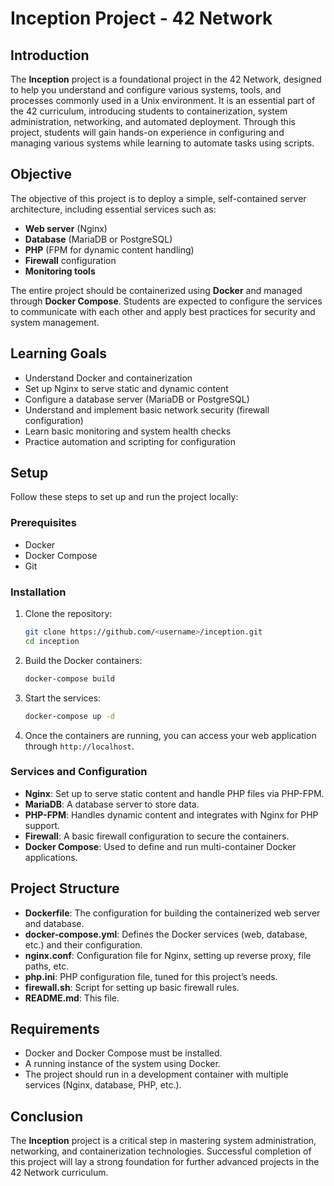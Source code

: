 
# Inception Project - 42 Network

## Introduction

The **Inception** project is a foundational project in the 42 Network, designed to help you understand and configure various systems, tools, and processes commonly used in a Unix environment. It is an essential part of the 42 curriculum, introducing students to containerization, system administration, networking, and automated deployment. Through this project, students will gain hands-on experience in configuring and managing various systems while learning to automate tasks using scripts.

## Objective

The objective of this project is to deploy a simple, self-contained server architecture, including essential services such as:

- **Web server** (Nginx)
- **Database** (MariaDB or PostgreSQL)
- **PHP** (FPM for dynamic content handling)
- **Firewall** configuration
- **Monitoring tools**

The entire project should be containerized using **Docker** and managed through **Docker Compose**. Students are expected to configure the services to communicate with each other and apply best practices for security and system management.

## Learning Goals

- Understand Docker and containerization
- Set up Nginx to serve static and dynamic content
- Configure a database server (MariaDB or PostgreSQL)
- Understand and implement basic network security (firewall configuration)
- Learn basic monitoring and system health checks
- Practice automation and scripting for configuration

## Setup

Follow these steps to set up and run the project locally:

### Prerequisites

- Docker
- Docker Compose
- Git

### Installation

1. Clone the repository:
   ```bash
   git clone https://github.com/<username>/inception.git
   cd inception
   ```

2. Build the Docker containers:
   ```bash
   docker-compose build
   ```

3. Start the services:
   ```bash
   docker-compose up -d
   ```

4. Once the containers are running, you can access your web application through `http://localhost`.

### Services and Configuration

- **Nginx**: Set up to serve static content and handle PHP files via PHP-FPM.
- **MariaDB**: A database server to store data.
- **PHP-FPM**: Handles dynamic content and integrates with Nginx for PHP support.
- **Firewall**: A basic firewall configuration to secure the containers.
- **Docker Compose**: Used to define and run multi-container Docker applications.

## Project Structure

- **Dockerfile**: The configuration for building the containerized web server and database.
- **docker-compose.yml**: Defines the Docker services (web, database, etc.) and their configuration.
- **nginx.conf**: Configuration file for Nginx, setting up reverse proxy, file paths, etc.
- **php.ini**: PHP configuration file, tuned for this project’s needs.
- **firewall.sh**: Script for setting up basic firewall rules.
- **README.md**: This file.

## Requirements

- Docker and Docker Compose must be installed.
- A running instance of the system using Docker.
- The project should run in a development container with multiple services (Nginx, database, PHP, etc.).


## Conclusion

The **Inception** project is a critical step in mastering system administration, networking, and containerization technologies. Successful completion of this project will lay a strong foundation for further advanced projects in the 42 Network curriculum.
